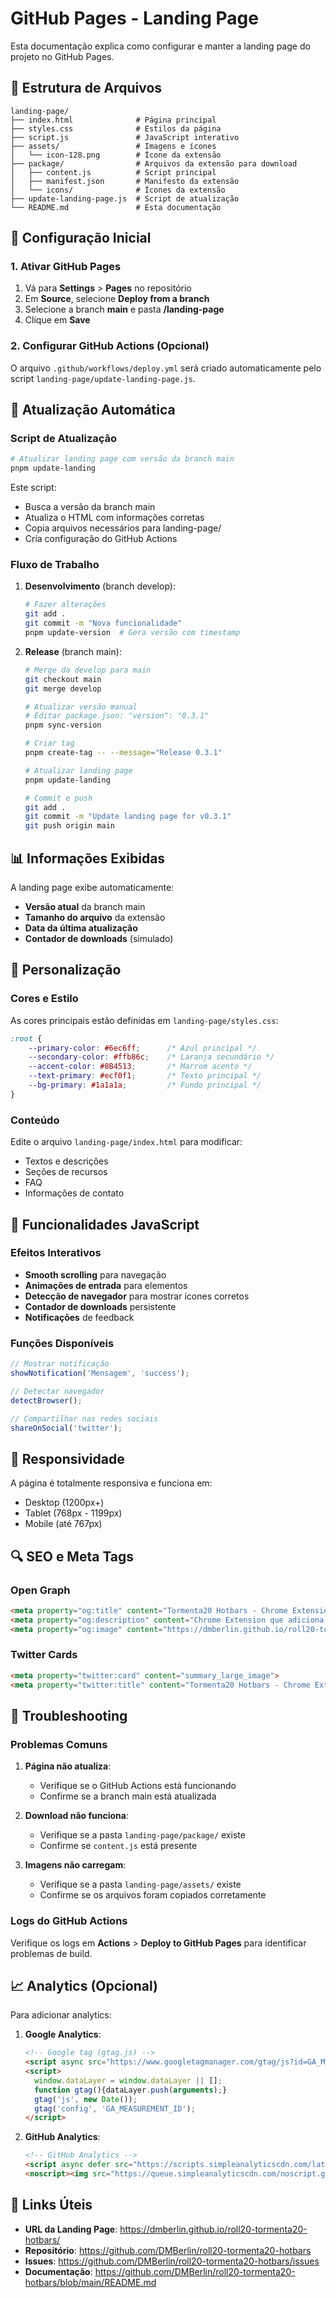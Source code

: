 # GitHub Pages - Landing Page

Esta documentação explica como configurar e manter a landing page do projeto no GitHub Pages.

## 📁 Estrutura de Arquivos

```
landing-page/
├── index.html              # Página principal
├── styles.css              # Estilos da página
├── script.js               # JavaScript interativo
├── assets/                 # Imagens e ícones
│   └── icon-128.png        # Ícone da extensão
├── package/                # Arquivos da extensão para download
│   ├── content.js          # Script principal
│   ├── manifest.json       # Manifesto da extensão
│   └── icons/              # Ícones da extensão
├── update-landing-page.js  # Script de atualização
└── README.md               # Esta documentação
```

## 🚀 Configuração Inicial

### 1. Ativar GitHub Pages

1. Vá para **Settings** > **Pages** no repositório
2. Em **Source**, selecione **Deploy from a branch**
3. Selecione a branch **main** e pasta **/landing-page**
4. Clique em **Save**

### 2. Configurar GitHub Actions (Opcional)

O arquivo `.github/workflows/deploy.yml` será criado automaticamente pelo script `landing-page/update-landing-page.js`.

## 🔄 Atualização Automática

### Script de Atualização

```bash
# Atualizar landing page com versão da branch main
pnpm update-landing
```

Este script:
- Busca a versão da branch main
- Atualiza o HTML com informações corretas
- Copia arquivos necessários para landing-page/
- Cria configuração do GitHub Actions

### Fluxo de Trabalho

1. **Desenvolvimento** (branch develop):
   ```bash
   # Fazer alterações
   git add .
   git commit -m "Nova funcionalidade"
   pnpm update-version  # Gera versão com timestamp
   ```

2. **Release** (branch main):
   ```bash
   # Merge da develop para main
   git checkout main
   git merge develop
   
   # Atualizar versão manual
   # Editar package.json: "version": "0.3.1"
   pnpm sync-version
   
   # Criar tag
   pnpm create-tag -- --message="Release 0.3.1"
   
   # Atualizar landing page
   pnpm update-landing
   
   # Commit e push
   git add .
   git commit -m "Update landing page for v0.3.1"
   git push origin main
   ```

## 📊 Informações Exibidas

A landing page exibe automaticamente:

- **Versão atual** da branch main
- **Tamanho do arquivo** da extensão
- **Data da última atualização**
- **Contador de downloads** (simulado)

## 🎨 Personalização

### Cores e Estilo

As cores principais estão definidas em `landing-page/styles.css`:

```css
:root {
    --primary-color: #6ec6ff;      /* Azul principal */
    --secondary-color: #ffb86c;    /* Laranja secundário */
    --accent-color: #8B4513;       /* Marrom acento */
    --text-primary: #ecf0f1;       /* Texto principal */
    --bg-primary: #1a1a1a;         /* Fundo principal */
}
```

### Conteúdo

Edite o arquivo `landing-page/index.html` para modificar:
- Textos e descrições
- Seções de recursos
- FAQ
- Informações de contato

## 🔧 Funcionalidades JavaScript

### Efeitos Interativos

- **Smooth scrolling** para navegação
- **Animações de entrada** para elementos
- **Detecção de navegador** para mostrar ícones corretos
- **Contador de downloads** persistente
- **Notificações** de feedback

### Funções Disponíveis

```javascript
// Mostrar notificação
showNotification('Mensagem', 'success');

// Detectar navegador
detectBrowser();

// Compartilhar nas redes sociais
shareOnSocial('twitter');
```

## 📱 Responsividade

A página é totalmente responsiva e funciona em:
- Desktop (1200px+)
- Tablet (768px - 1199px)
- Mobile (até 767px)

## 🔍 SEO e Meta Tags

### Open Graph

```html
<meta property="og:title" content="Tormenta20 Hotbars - Chrome Extension">
<meta property="og:description" content="Chrome Extension que adiciona hotbars ao Roll20">
<meta property="og:image" content="https://dmberlin.github.io/roll20-tormenta20-hotbars/assets/og-image.png">
```

### Twitter Cards

```html
<meta property="twitter:card" content="summary_large_image">
<meta property="twitter:title" content="Tormenta20 Hotbars - Chrome Extension">
```

## 🚨 Troubleshooting

### Problemas Comuns

1. **Página não atualiza**:
   - Verifique se o GitHub Actions está funcionando
   - Confirme se a branch main está atualizada

2. **Download não funciona**:
   - Verifique se a pasta `landing-page/package/` existe
   - Confirme se `content.js` está presente

3. **Imagens não carregam**:
   - Verifique se a pasta `landing-page/assets/` existe
   - Confirme se os arquivos foram copiados corretamente

### Logs do GitHub Actions

Verifique os logs em **Actions** > **Deploy to GitHub Pages** para identificar problemas de build.

## 📈 Analytics (Opcional)

Para adicionar analytics:

1. **Google Analytics**:
   ```html
   <!-- Google tag (gtag.js) -->
   <script async src="https://www.googletagmanager.com/gtag/js?id=GA_MEASUREMENT_ID"></script>
   <script>
     window.dataLayer = window.dataLayer || [];
     function gtag(){dataLayer.push(arguments);}
     gtag('js', new Date());
     gtag('config', 'GA_MEASUREMENT_ID');
   </script>
   ```

2. **GitHub Analytics**:
   ```html
   <!-- GitHub Analytics -->
   <script async defer src="https://scripts.simpleanalyticscdn.com/latest.js"></script>
   <noscript><img src="https://queue.simpleanalyticscdn.com/noscript.gif" alt="" referrerpolicy="no-referrer-when-downgrade" /></noscript>
   ```

## 🔗 Links Úteis

- **URL da Landing Page**: https://dmberlin.github.io/roll20-tormenta20-hotbars/
- **Repositório**: https://github.com/DMBerlin/roll20-tormenta20-hotbars
- **Issues**: https://github.com/DMBerlin/roll20-tormenta20-hotbars/issues
- **Documentação**: https://github.com/DMBerlin/roll20-tormenta20-hotbars/blob/main/README.md
